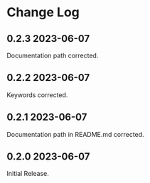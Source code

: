 # Change Log

## 0.2.3 2023-06-07

Documentation path corrected.

## 0.2.2 2023-06-07

Keywords corrected.

## 0.2.1 2023-06-07

Documentation path in README.md corrected.

## 0.2.0 2023-06-07

Initial Release.
